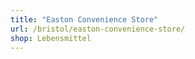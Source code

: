 ```yaml
---
title: "Easton Convenience Store"
url: /bristol/easton-convenience-store/
shop: Lebensmittel
---
```

